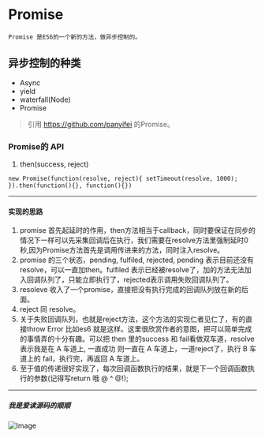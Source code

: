 # Promise
    Promise 是ES6的一个新的方法，做异步控制的。
## 异步控制的种类
   * Async
   * yield
   * waterfall(Node)
   * Promise

>引用 https://github.com/panyifei 的Promise。

### Promise的 API
 1.  then(success, reject)

`new Promise(function(resolve, reject){
 		setTimeout(resolve, 1000);
}).then(function(){}, function(){})`

***
#### 实现的思路
1. promise 首先起延时的作用，then方法相当于callback，同时要保证在同步的情况下一样可以先采集回调后在执行，我们需要在resolve方法里强制延时0秒,因为Promise方法首先是调用传进来的方法，同时注入resolve。
2. promise 的三个状态，pending, fulfiled, rejected, pending 表示目前还没有resolve，可以一直加then。fulfiled 表示已经被resolve了，加的方法无法加入回调队列了，只能立即执行了，rejected表示调用失败回调队列了。
3. resoleve 收入了一个promise，直接把没有执行完成的回调队列放在新的后面。
4. reject 同 resolve。
5. 关于失败回调队列，也就是reject方法，这个方法的实现仁者见仁了，有的直接throw Error 比如es6 就是这样。这里很欣赏作者的意图，把可以简单完成的事情弄的十分有趣。可以把 then 里的success 和 fail看做双车道，resolve 表示我是在 A 车道上, 一直成功 则一直在 A 车道上，一道reject了，执行 B 车道上的 fail，执行完，再返回 A 车道上。
6. 至于值的传递很好实现了，每次回调函数执行的结果，就是下一个回调函数执行的参数(记得写return 哦 @ ^ @!);

***
##### 我是爱读源码的顺顺
![Image](https://github.com/FounderIsShadowWalker/Promise/blob/master/founder.jpg)





